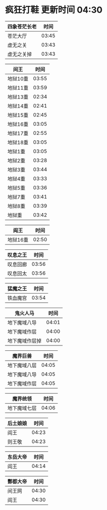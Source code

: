 # 疯狂打鞋 更新时间 04:30

| 四象苍茫长老   | 时间    |
|--------|-------|
| 苍茫大厅 | 03:45 |
| 虚无之关 | 03:43 |
| 虚无之关掉 | 03:43 |

| 间王   | 时间    |
|--------|-------|
| 地狱10重 | 03:55 |
| 地狱11重 | 03:59 |
| 地狱13重 | 02:34 |
| 地狱14重 | 02:41 |
| 地狱15重 | 02:45 |
| 地狱16重 | 03:05 |
| 地狱17重 | 02:55 |
| 地狱18重 | 03:05 |
| 地狱1重 | 03:05 |
| 地狱2重 | 03:28 |
| 地狱3重 | 03:44 |
| 地狱4重 | 03:33 |
| 地狱5重 | 03:36 |
| 地狱7重 | 03:41 |
| 地狱8重 | 03:39 |
| 地狱重 | 03:42 |

| 阎王   | 时间    |
|--------|-------|
| 地狱16重 | 02:50 |

| 叹息之王   | 时间    |
|--------|-------|
| 叹息回廊 | 03:56 |
| 叹息回太 | 03:56 |

| 猛魔之王   | 时间    |
|--------|-------|
| 铁血魔宫 | 03:54 |

| 鬼火人马   | 时间    |
|--------|-------|
| 地下魔域八导 | 04:01 |
| 地下魔域作层 | 04:00 |
| 地下魔域作层掉 | 04:00 |

| 魔界巨兽   | 时间    |
|--------|-------|
| 地下魔域八层 | 04:05 |
| 地下魔域八导 | 04:05 |
| 地下魔域作层 | 04:05 |

| 魔界统领   | 时间    |
|--------|-------|
| 地下魔域七层 | 04:06 |

| 后土娘娘   | 时间    |
|--------|-------|
| 阎王 | 04:23 |
| 则王敬 | 04:23 |

| 东岳大帝   | 时间    |
|--------|-------|
| 阎王 | 04:14 |

| 酆都大帝   | 时间    |
|--------|-------|
| 间王网 | 04:30 |
| 阎王 | 04:30 |